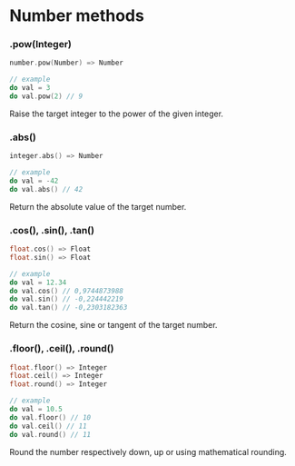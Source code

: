 # Number methods

### .pow\(Integer\)

```cpp
number.pow(Number) => Number

// example
do val = 3
do val.pow(2) // 9
```

Raise the target integer to the power of the given integer.

### .abs\(\)

```cpp
integer.abs() => Number

// example
do val = -42
do val.abs() // 42
```

Return the absolute value of the target number.

### .cos\(\), .sin\(\), .tan\(\)

```cpp
float.cos() => Float
float.sin() => Float

// example
do val = 12.34
do val.cos() // 0,9744873988
do val.sin() // -0,224442219
do val.tan() // -0,2303182363
```

Return the cosine, sine or tangent of the target number.

### .floor\(\), .ceil\(\), .round\(\)

```cpp
float.floor() => Integer
float.ceil() => Integer
float.round() => Integer

// example
do val = 10.5
do val.floor() // 10
do val.ceil() // 11
do val.round() // 11
```

Round the number respectively down, up or using mathematical rounding.

### 

